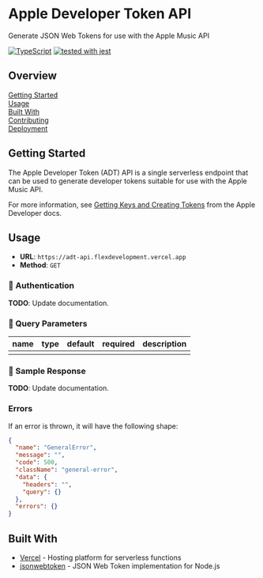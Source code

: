 # Apple Developer Token API

Generate JSON Web Tokens for use with the Apple Music API

[![TypeScript](https://badgen.net/badge/-/typescript?icon=typescript&label)](https://www.typescriptlang.org/)
[![tested with jest](https://img.shields.io/badge/tested_with-jest-99424f.svg)](https://github.com/facebook/jest)

## Overview

[Getting Started](#getting-started)  
[Usage](#usage)  
[Built With](#built-with)  
[Contributing](docs/CONTRIBUTING.md)  
[Deployment](docs/DEPLOYMENT.md)

## Getting Started

The Apple Developer Token (ADT) API is a single serverless endpoint that can be
used to generate developer tokens suitable for use with the Apple Music API.

For more information, see [Getting Keys and Creating Tokens][1] from the Apple
Developer docs.

## Usage

- **URL**: `https://adt-api.flexdevelopment.vercel.app`
- **Method**: `GET`

### :construction: Authentication

**TODO**: Update documentation.

### :construction: Query Parameters

| name | type | default | required | description |
| ---- | ---- | ------- | -------- | ----------- |
|      |      |         |          |             |

### :construction: Sample Response

**TODO**: Update documentation.

### Errors

If an error is thrown, it will have the following shape:

```json
{
  "name": "GeneralError",
  "message": "",
  "code": 500,
  "className": "general-error",
  "data": {
    "headers": "",
    "query": {}
  },
  "errors": {}
}
```

## Built With

- [Vercel][2] - Hosting platform for serverless functions
- [jsonwebtoken][3] - JSON Web Token implementation for Node.js

[1]:
  https://developer.apple.com/documentation/applemusicapi/getting_keys_and_creating_tokens
[2]: https://vercel.com/docs/serverless-functions/introduction
[3]: https://github.com/auth0/node-jsonwebtoken
